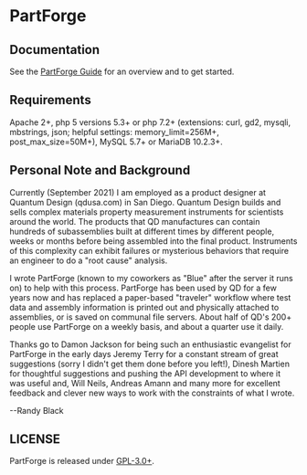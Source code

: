 # PartForge

## Documentation

See the [PartForge Guide](https://github.com/randiego/partforge/wiki) for an overview and to get started.

## Requirements

Apache 2+, php 5 versions 5.3+ or php 7.2+ (extensions: curl, gd2, mysqli, mbstrings, json; helpful settings: memory_limit=256M+, post_max_size=50M+), MySQL 5.7+ or MariaDB 10.2.3+.

## Personal Note and Background

Currently (September 2021) I am employed as a product designer at Quantum Design (qdusa.com) in San Diego.  Quantum Design builds and sells complex materials property measurement instruments
for scientists around the world.  The products that QD manufactures can contain hundreds of subassemblies built at different times by different people, weeks or months before being assembled into the final product.  Instruments of this complexity can exhibit failures or mysterious behaviors that require an engineer to do a "root cause" analysis.

I wrote PartForge (known to my coworkers as "Blue" after the server it runs on) to help with this process.
PartForge has been used by QD for a few years now and has replaced a paper-based "traveler" workflow where test data and assembly information is printed out and physically attached to assemblies, or is saved on communal file servers.   About half of QD's 200+ people use PartForge on a weekly basis, 
and about a quarter use it daily. 

Thanks go to Damon Jackson for being such an enthusiastic evangelist for PartForge in the early days Jeremy Terry for a constant stream of great suggestions (sorry I didn't get them done before you left!), Dinesh Martien for thoughtful suggestions and pushing the API development to where it was useful and, Will Neils, Andreas Amann and many more for excellent feedback and clever new ways to work with the constraints of what I wrote.  

--Randy Black

## LICENSE

PartForge is released under [GPL-3.0+](http://spdx.org/licenses/GPL-3.0+).


[partforge-wiki]: https://github.com/randiego/partforge/wiki